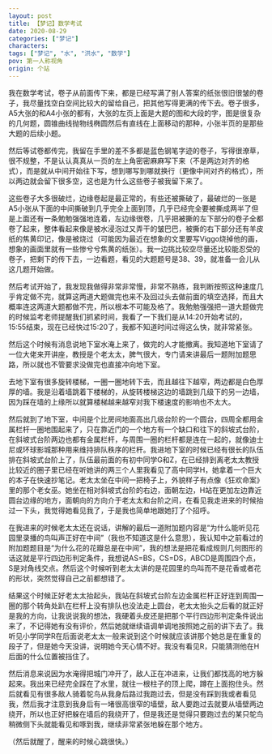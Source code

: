 ```yaml
---
layout: post
title: 【梦记】数学考试
date: 2020-08-29
categories: ["梦记"]
characters: 
tags: ["梦记", "水", "洪水", "数学"]
pov: 第一人称视角
origin: 个站
---
```


我在数学考试，卷子从前面传下来，都是已经写满了别人答案的纸张很旧很皱的卷子，我尽量找空白空间比较大的留给自己，把其他写得更满的传下去。卷子很多，A5大张的和A4小张的都有，大张的左页上面是大题的图和大段的字，图是很复杂的几何题，圆锥曲线抛物线椭圆然后有直线在上面移动的那种，小张半页的是那些大题的后续小题。

然后等试卷都传完，我留在手里的差不多都是蓝色钢笔字迹的卷子，写得很潦草，很不规整，不是认认真真从一页的左上角密密麻麻写下来（不是两边对齐的格式），而是就从中间开始往下写，想到哪写到哪就换行（更像中间对齐的格式），所以两边就会留下很多空，这也是为什么这些卷子被我留下来了。

这些卷子大多很破烂，边缘卷起是最正常的，有些还被撕破了，最破烂的一张是A5小张从下面的中间撕破到几乎完全上面到顶，几乎已经完全要被撕成两半了但是上面还有一条勉勉强强地连着，左边缘很卷，几乎把被撕的左下部分的卷子全都卷了起来，整体看起来像是被水浸泡过又弄干的皱巴巴，被撕的右下部分还有羊皮纸的焦黄印记，像是被烧过（可能因为最近在想象的文里要写Viggo烧掉他的画，想象的画面里就有一些惨兮兮焦黄的纸张）。我一边挑比较空尽量还比较能忍受的卷子，把剩下的传下去，一边看题，看见的大题题号是38、39，就准备一会儿从这几题开始做。

然后考试开始了，我发现我做得非常非常慢，非常不熟练，我判断按照这种速度几乎肯定做不完，就算这两道大题做完也来不及回过头去做前面的填空选择，而且大概率连这两道大题都做不完，所以根本不可能及格了。我勉勉强强把一道大题做完的时候监考老师提醒我们抓紧时间，我看了一下我们是从14:20开始考试的，15:55结束，现在已经快过15:20了，我都不知道时间过得这么快，就非常紧张。

然后这个时候有消息说地下室水淹上来了，做完的人才能撤离。我知道地下室请了一位大佬来开讲座，教授是个老太太，脾气很大，专门请来讲最后一题附加题思路，所以就也不管要求没做完也直接冲向地下室。

去地下室有很多旋转楼梯，一圈一圈地转下去，而且越往下越窄，两边都是白色厚厚的墙。我是沿着墙跳着下楼梯的，从旋转楼梯这边的墙跳到几级下的另一边墙，因为踩在墙的上缘所以就算楼梯越来越窄对我下楼速度的影响也不太大。

然后就到了地下室，中间是个比房间地面高出几级台阶的一个圆台，四周全都用金属栏杆一圈地围起来了，只在靠近门的一个地方有一个缺口和往下的斜坡式台阶，在斜坡式台阶两边也都有金属栏杆，与周围一圈的栏杆都是连在一起的，就像迪士尼或环球影城那种用来维持排队秩序的栏杆。我进地下室的时候已经有很长的队伍排在斜坡式台阶上了，队伍最前面的有初中同学G和Z，在已经排到离老太太教授比较近的圈子里已经在听她讲的两三个人里我看见了高中同学H，她拿着一个巨大的本子在快速抄笔记。老太太坐在中间一把椅子上，外貌样子有点像《狂欢命案》里的那个老女巫。她坐在相对斜坡式台阶的右边，面朝左边，H站在更加左边靠近圆台边缘的地方，面朝向的方向介于老太太和台阶之间，在看见我走进来的时候抬过一下头，我觉得她看见我了，于是我也简单地跟她打了个招呼。

在我进来的时候老太太还在说话，讲解的最后一道附加题内容是“为什么能听见花园里录播的鸟叫声正好在中间”（我也不知道这是什么意思），我认知中之前看过的附加题题目是“为什么花的花瓣总是在中间”，我的想法是把花看成规则几何图形的话这就是平行四边形判定条件，我想说AS=BS，CS=DS，ABCD是周围四个点，S是对角线交点。然后这个时候听到老太太讲的是花园里的鸟叫而不是花香或者花的形状，突然觉得自己之前都想错了。

结果这个时候正好老太太抬起头，我站在斜坡式台阶左边金属栏杆正好连到周围一圈的那个转角处趴在栏杆上没有排队也没法走上圆台，老太太抬头之后看的就正好是我的方向，让我说说我的想法，我硬着头皮还是把那个平行四边形判定条件说出来了，不记得她有没有评价，然后她就继续语调单调地按照她之前的讲下去了。我听见小学同学R在后面说老太太一般来说到这个时候就应该讲那个她总是在重复的段子了，但是她今天没讲，说明她今天心情不好。我没有看见R，只能猜测他在H后面的什么位置被挡住了。

然后消息来说因为水淹得把城门冲开了，敌人正在冲进来，让我们都找高的地方躲起来。我出来已经完全踩在了水里，就往一根柱子的顶上爬，蹲在上面抱住头。然后就看见有很多敌人骑着鸵鸟从我身后路过我跑过去，但是没有踩到我或者看见我，然后我才注意到我身后有一堵很高很窄的墙壁，敌人要跑过去就要从墙壁两边绕开，所以也正好把躲在墙后的我绕开了，但是我还是觉得只要跑过去的某只鸵鸟稍微侧下头就能看见和啄到我，继续非常紧张地躲在那个地方。

（然后就醒了，醒来的时候心跳很快。）